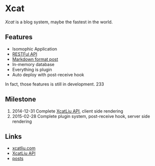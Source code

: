 Xcat
===

*Xcat* is a blog system, maybe the fastest in the world.

Features
---

- Isomophic Application
- [RESTFul API][XcatLiu API]
- [Markdown format post][posts]
- In-memory database
- Everything is plugin
- Auto deploy with post-receive hook

In fact, those features is still in development. 233

Milestone
---

1. 2014-12-31 Complete [XcatLiu API], client side rendering
2. 2015-02-28 Complete plugin system, post-receive hook, server side rendering

Links
---

- [xcatliu.com]
- [XcatLiu API]
- [posts]

[xcatliu.com]: http://xcatliu.com
[XcatLiu API]: https://github.com/xcatliu/xcatliu.com/tree/master/server/api
[posts]: https://github.com/xcatliu/xcatliu.com/tree/master/posts